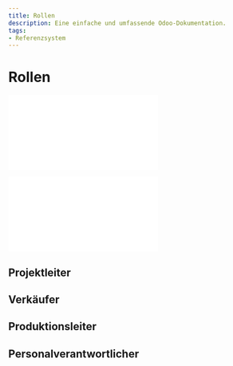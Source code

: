 ```yaml
---
title: Rollen
description: Eine einfache und umfassende Odoo-Dokumentation.
tags:
- Referenzsystem
---
```

# Rollen

![Rolle Administrator](Rolle%20Administrator.md)

![Rolle Entwickler](Rolle%20Entwickler.md)

## Projektleiter

## Verkäufer

## Produktionsleiter

## Personalverantwortlicher